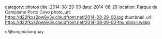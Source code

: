 category: photos 
title: 2014-08-29-00
date: 2014-08-29
location: Parque de Campismo Porto Covo
photo_url: https://d22fkxs2pw9y3y.cloudfront.net/2014-08-29-00.jpg
thumbnail_url: https://d22fkxs2pw9y3y.cloudfront.net/2014-08-29-00-thumbnail.webp

 c/@virginiatanguay 